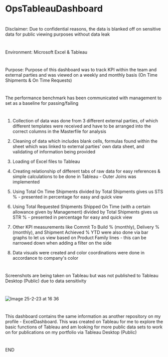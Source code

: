 # OpsTableauDashboard
#
Disclaimer: Due to confidential reasons, the data is blanked off on sensitive data for public viewing purposes without data leak
#
Environment: Microsoft Excel & Tableau
#
Purpose: Purpose of this dashboard was to track KPI within the team and external parties and was viewed on a weekly and monthly basis (On Time Shipments & On Time Requests)
#
The performance benchmark has been communicated with management to set as a baseline for passing/failing
#
1. Collection of data was done from 3 different external parties, of which different templates were received and have to be arranged into the correct columns in the Masterfile for analysis 

2. Cleaning of data which includes blank cells, formulas found within the sheet which was linked to external parties' own data sheet, and validating of information being provided

3. Loading of Excel files to Tableau

4. Creating relationship of different tabs of raw data for easy references & simple calculations to be done in Tableau - Outer Joins was implemented

5. Using Total On Time Shipments divided by Total Shipments gives us STS % - presented in percentage for easy and quick view

6. Using Total Requested Shipments Shipped On Time (with a certain allowance given by Management) divided by Total Shipments gives us STR % - presented in percentage for easy and quick view

7. Other KPI measurements like Commit To Build % (monthly), Delivery % (monthly), and Shipment Achieved % YTD were also done via bar graphs to let us view based on Product Family lines - this can be narrowed down when adding a filter on the side

8. Data visuals were created and color coordinations were done in accordance to company's color

#
Screenshots are being taken on Tableau but was not published to Tableau Desktop (Public) due to data sensitivity
#
![Image 25-2-23 at 16 36](https://user-images.githubusercontent.com/124645829/221348116-2caead58-52a2-44f8-ba12-6dd9ab9912f1.jpg)
#
This dashboard contains the same information as another repository on my profile - ExcelDashboard. This was created on Tableau for me to explore the basic functions of Tableau and am looking for more public data sets to work on for publications on my portfolio via Tableau Desktop (Public)
#
END
